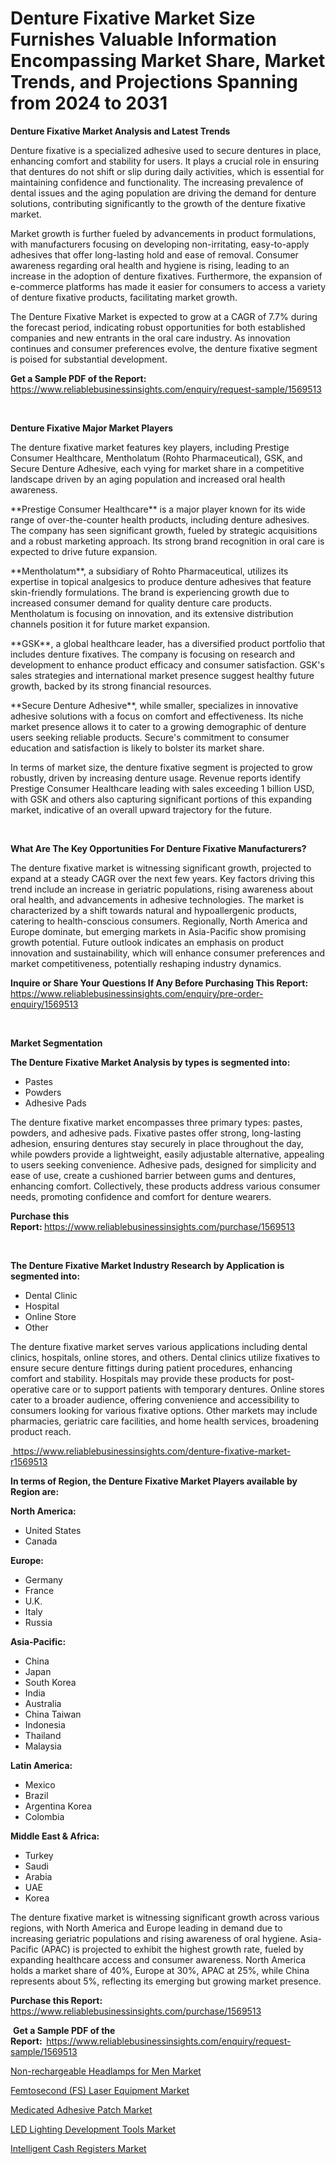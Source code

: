 <p><h1>Denture Fixative Market Size Furnishes Valuable Information Encompassing Market Share, Market Trends, and Projections Spanning from 2024 to 2031</h1></p><p><strong>Denture Fixative Market Analysis and Latest Trends</strong></p>
<p><p>Denture fixative is a specialized adhesive used to secure dentures in place, enhancing comfort and stability for users. It plays a crucial role in ensuring that dentures do not shift or slip during daily activities, which is essential for maintaining confidence and functionality. The increasing prevalence of dental issues and the aging population are driving the demand for denture solutions, contributing significantly to the growth of the denture fixative market.</p><p>Market growth is further fueled by advancements in product formulations, with manufacturers focusing on developing non-irritating, easy-to-apply adhesives that offer long-lasting hold and ease of removal. Consumer awareness regarding oral health and hygiene is rising, leading to an increase in the adoption of denture fixatives. Furthermore, the expansion of e-commerce platforms has made it easier for consumers to access a variety of denture fixative products, facilitating market growth.</p><p>The Denture Fixative Market is expected to grow at a CAGR of 7.7% during the forecast period, indicating robust opportunities for both established companies and new entrants in the oral care industry. As innovation continues and consumer preferences evolve, the denture fixative segment is poised for substantial development.</p></p>
<p><strong>Get a Sample PDF of the Report:&nbsp;</strong> <a href="https://www.reliablebusinessinsights.com/enquiry/request-sample/1569513?utm_campaign=1094&utm_medium=2&utm_source=Github&utm_content=ia&utm_term=14102024&utm_id=denture-fixative">https://www.reliablebusinessinsights.com/enquiry/request-sample/1569513</a></p>
<p>&nbsp;</p>
<p><strong>Denture Fixative Major Market Players</strong></p>
<p><p>The denture fixative market features key players, including Prestige Consumer Healthcare, Mentholatum (Rohto Pharmaceutical), GSK, and Secure Denture Adhesive, each vying for market share in a competitive landscape driven by an aging population and increased oral health awareness.</p><p>**Prestige Consumer Healthcare** is a major player known for its wide range of over-the-counter health products, including denture adhesives. The company has seen significant growth, fueled by strategic acquisitions and a robust marketing approach. Its strong brand recognition in oral care is expected to drive future expansion.</p><p>**Mentholatum**, a subsidiary of Rohto Pharmaceutical, utilizes its expertise in topical analgesics to produce denture adhesives that feature skin-friendly formulations. The brand is experiencing growth due to increased consumer demand for quality denture care products. Mentholatum is focusing on innovation, and its extensive distribution channels position it for future market expansion.</p><p>**GSK**, a global healthcare leader, has a diversified product portfolio that includes denture fixatives. The company is focusing on research and development to enhance product efficacy and consumer satisfaction. GSK's sales strategies and international market presence suggest healthy future growth, backed by its strong financial resources.</p><p>**Secure Denture Adhesive**, while smaller, specializes in innovative adhesive solutions with a focus on comfort and effectiveness. Its niche market presence allows it to cater to a growing demographic of denture users seeking reliable products. Secure's commitment to consumer education and satisfaction is likely to bolster its market share.</p><p>In terms of market size, the denture fixative segment is projected to grow robustly, driven by increasing denture usage. Revenue reports identify Prestige Consumer Healthcare leading with sales exceeding 1 billion USD, with GSK and others also capturing significant portions of this expanding market, indicative of an overall upward trajectory for the future.</p></p>
<p>&nbsp;</p>
<p><strong>What Are The Key Opportunities For Denture Fixative Manufacturers?</strong></p>
<p><p>The denture fixative market is witnessing significant growth, projected to expand at a steady CAGR over the next few years. Key factors driving this trend include an increase in geriatric populations, rising awareness about oral health, and advancements in adhesive technologies. The market is characterized by a shift towards natural and hypoallergenic products, catering to health-conscious consumers. Regionally, North America and Europe dominate, but emerging markets in Asia-Pacific show promising growth potential. Future outlook indicates an emphasis on product innovation and sustainability, which will enhance consumer preferences and market competitiveness, potentially reshaping industry dynamics.</p></p>
<p><strong>Inquire or Share Your Questions If Any Before Purchasing This Report:</strong> <a href="https://www.reliablebusinessinsights.com/enquiry/pre-order-enquiry/1569513?utm_campaign=1094&utm_medium=2&utm_source=Github&utm_content=ia&utm_term=14102024&utm_id=denture-fixative">https://www.reliablebusinessinsights.com/enquiry/pre-order-enquiry/1569513</a></p>
<p>&nbsp;</p>
<p><strong>Market Segmentation</strong></p>
<p><strong>The Denture Fixative Market Analysis by types is segmented into:</strong></p>
<p><ul><li>Pastes</li><li>Powders</li><li>Adhesive Pads</li></ul></p>
<p><p>The denture fixative market encompasses three primary types: pastes, powders, and adhesive pads. Fixative pastes offer strong, long-lasting adhesion, ensuring dentures stay securely in place throughout the day, while powders provide a lightweight, easily adjustable alternative, appealing to users seeking convenience. Adhesive pads, designed for simplicity and ease of use, create a cushioned barrier between gums and dentures, enhancing comfort. Collectively, these products address various consumer needs, promoting confidence and comfort for denture wearers.</p></p>
<p><strong>Purchase this Report:&nbsp;</strong><a href="https://www.reliablebusinessinsights.com/purchase/1569513?utm_campaign=1094&utm_medium=2&utm_source=Github&utm_content=ia&utm_term=14102024&utm_id=denture-fixative">https://www.reliablebusinessinsights.com/purchase/1569513</a></p>
<p>&nbsp;</p>
<p><strong>The Denture Fixative Market Industry Research by Application is segmented into:</strong></p>
<p><ul><li>Dental Clinic</li><li>Hospital</li><li>Online Store</li><li>Other</li></ul></p>
<p><p>The denture fixative market serves various applications including dental clinics, hospitals, online stores, and others. Dental clinics utilize fixatives to ensure secure denture fittings during patient procedures, enhancing comfort and stability. Hospitals may provide these products for post-operative care or to support patients with temporary dentures. Online stores cater to a broader audience, offering convenience and accessibility to consumers looking for various fixative options. Other markets may include pharmacies, geriatric care facilities, and home health services, broadening product reach.</p></p>
<p><a href="https://www.reliablebusinessinsights.com/denture-fixative-market-r1569513?utm_campaign=1094&utm_medium=2&utm_source=Github&utm_content=ia&utm_term=14102024&utm_id=denture-fixative">&nbsp;https://www.reliablebusinessinsights.com/denture-fixative-market-r1569513</a></p>
<p><strong>In terms of Region, the Denture Fixative Market Players available by Region are:</strong></p>
<p>
    <p> <strong> North America: </strong>
        <ul>
            <li>United States</li>
            <li>Canada</li>
        </ul>
        </p> 
    <p> <strong> Europe: </strong>
        <ul>
            <li>Germany</li>
            <li>France</li>
            <li>U.K.</li>
            <li>Italy</li>
            <li>Russia</li>
        </ul>
        </p> 
    <p> <strong> Asia-Pacific: </strong>
        <ul>
            <li>China</li>
            <li>Japan</li>
            <li>South Korea</li>
            <li>India</li>
            <li>Australia</li>
            <li>China Taiwan</li>
            <li>Indonesia</li>
            <li>Thailand</li>
            <li>Malaysia</li>
        </ul>
        </p> 
    <p> <strong> Latin America: </strong>
        <ul>
            <li>Mexico</li>
            <li>Brazil</li>
            <li>Argentina Korea</li>
            <li>Colombia</li>
        </ul>
        </p> 
    <p> <strong> Middle East & Africa: </strong>
        <ul>
            <li>Turkey</li>
            <li>Saudi</li>
            <li>Arabia</li>
            <li>UAE</li>
            <li>Korea</li>
        </ul>
    </p>
    </p>
<p><p>The denture fixative market is witnessing significant growth across various regions, with North America and Europe leading in demand due to increasing geriatric populations and rising awareness of oral hygiene. Asia-Pacific (APAC) is projected to exhibit the highest growth rate, fueled by expanding healthcare access and consumer awareness. North America holds a market share of 40%, Europe at 30%, APAC at 25%, while China represents about 5%, reflecting its emerging but growing market presence.</p></p>
<p><strong>Purchase this Report: </strong><a href="https://www.reliablebusinessinsights.com/purchase/1569513?utm_campaign=1094&utm_medium=2&utm_source=Github&utm_content=ia&utm_term=14102024&utm_id=denture-fixative">https://www.reliablebusinessinsights.com/purchase/1569513</a></p>
<p>&nbsp;<strong>Get a Sample PDF of the Report:&nbsp;&nbsp;</strong><a href="https://www.reliablebusinessinsights.com/enquiry/request-sample/1569513?utm_campaign=1094&utm_medium=2&utm_source=Github&utm_content=ia&utm_term=14102024&utm_id=denture-fixative">https://www.reliablebusinessinsights.com/enquiry/request-sample/1569513</a></p>
<p><strong></strong></p>
<p><p><a href="https://www.linkedin.com/pulse/insights-non-rechargeable-headlamps-men-market-size-which-c2jve?trk=public_post_embed_feed-article-content&utm_campaign=1094&utm_medium=2&utm_source=Github&utm_content=ia&utm_term=14102024&utm_id=denture-fixative">Non-rechargeable Headlamps for Men Market</a></p><p><a href="https://github.com/RuthLucas64/Market-Research-Report-List-1/blob/main/femtosecond-fs-laser-equipment-market.md?utm_campaign=1094&utm_medium=2&utm_source=Github&utm_content=ia&utm_term=14102024&utm_id=denture-fixative">Femtosecond (FS) Laser Equipment Market</a></p><p><a href="https://github.com/NathanColeman327/Market-Research-Report-List-1/blob/main/medicated-adhesive-patch-market.md?utm_campaign=1094&utm_medium=2&utm_source=Github&utm_content=ia&utm_term=14102024&utm_id=denture-fixative">Medicated Adhesive Patch Market</a></p><p><a href="https://www.linkedin.com/pulse/led-lighting-development-tools-market-penetration-strategies-hriie?trk=public_post_embed_feed-article-content&utm_campaign=1094&utm_medium=2&utm_source=Github&utm_content=ia&utm_term=14102024&utm_id=denture-fixative">LED Lighting Development Tools Market</a></p><p><a href="https://www.linkedin.com/pulse/intelligent-cash-registers-market-global-insights-regional-wda0e?trk=public_post_embed_feed-article-content&utm_campaign=1094&utm_medium=2&utm_source=Github&utm_content=ia&utm_term=14102024&utm_id=denture-fixative">Intelligent Cash Registers Market</a></p></p>